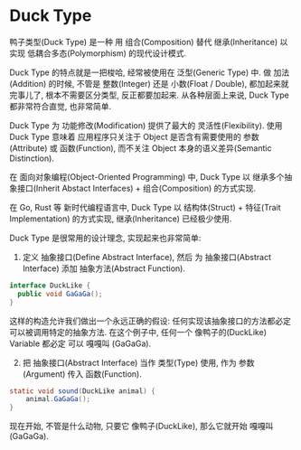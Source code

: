 # Duck Type

鸭子类型(Duck Type) 是一种 用 组合(Composition) 替代 继承(Inheritance) 以实现 低耦合多态(Polymorphism) 的现代设计模式.&#x20;

Duck Type 的特点就是一把梭哈, 经常被使用在 泛型(Generic Type) 中. 做 加法(Addition) 的时候, 不管是 整数(Integer) 还是 小数(Float / Double), 都加起来就完事儿了, 根本不需要区分类型, 反正都要加起来. 从各种层面上来说, Duck Type 都非常符合直觉, 也非常简单.

Duck Type 为 功能修改(Modification) 提供了最大的 灵活性(Flexibility). 使用 Duck Type 意味着 应用程序只关注于 Object 是否含有需要使用的 参数(Attribute) 或 函数(Function), 而不关注 Object 本身的语义差异(Semantic Distinction).&#x20;

在 面向对象编程(Object-Oriented Programming) 中, Duck Type 以 继承多个抽象接口(Inherit Abstact Interfaces) + 组合(Composition) 的方式实现.&#x20;

在 Go, Rust 等 新时代编程语言中, Duck Type 以 结构体(Struct) + 特征(Trait Implementation) 的方式实现, 继承(Inheritance) 已经极少使用.

Duck Type 是很常用的设计理念, 实现起来也非常简单:

1. 定义 抽象接口(Define Abstract Interface), 然后 为 抽象接口(Abstract Interface) 添加 抽象方法(Abstract Function).&#x20;

```java
interface DuckLike {
  public void GaGaGa();
}
```

这样的构造允许我们做出一个永远正确的假设: 任何实现该抽象接口的方法都必定可以被调用特定的抽象方法. 在这个例子中, 任何一个 像鸭子的(DuckLike) Variable 都必定 可以 嘎嘎叫 (GaGaGa).&#x20;

2. 把 抽象接口(Abstract Interface) 当作 类型(Type) 使用, 作为 参数(Argument) 传入 函数(Function).

```java
static void sound(DuckLike animal) {
    animal.GaGaGa();
}
```

现在开始, 不管是什么动物, 只要它 像鸭子(DuckLike), 那么它就开始 嘎嘎叫(GaGaGa).
